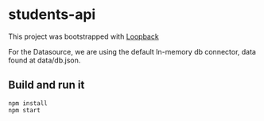 # students-api
This project was bootstrapped with [Loopback](https://loopback.io)

For the Datasource, we are using the default In-memory db connector, data found at data/db.json.
## Build and run it
```shell
npm install
npm start
```
